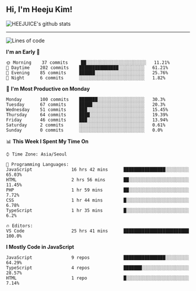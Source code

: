 ## Hi, I'm Heeju Kim!

![HEEJUICE's github stats](https://github-readme-stats.vercel.app/api?username=HEEJUICE&show_icons=true)

---
<!--START_SECTION:waka-->
![Lines of code](https://img.shields.io/badge/From%20Hello%20World%20I%27ve%20Written-20.6%20million%20lines%20of%20code-blue)

**I'm an Early 🐤** 

```text
🌞 Morning    37 commits     ██░░░░░░░░░░░░░░░░░░░░░░░   11.21% 
🌆 Daytime    202 commits    ███████████████░░░░░░░░░░   61.21% 
🌃 Evening    85 commits     ██████░░░░░░░░░░░░░░░░░░░   25.76% 
🌙 Night      6 commits      ░░░░░░░░░░░░░░░░░░░░░░░░░   1.82%

```
📅 **I'm Most Productive on Monday** 

```text
Monday       100 commits    ███████░░░░░░░░░░░░░░░░░░   30.3% 
Tuesday      67 commits     █████░░░░░░░░░░░░░░░░░░░░   20.3% 
Wednesday    51 commits     ███░░░░░░░░░░░░░░░░░░░░░░   15.45% 
Thursday     64 commits     ████░░░░░░░░░░░░░░░░░░░░░   19.39% 
Friday       46 commits     ███░░░░░░░░░░░░░░░░░░░░░░   13.94% 
Saturday     2 commits      ░░░░░░░░░░░░░░░░░░░░░░░░░   0.61% 
Sunday       0 commits      ░░░░░░░░░░░░░░░░░░░░░░░░░   0.0%

```


📊 **This Week I Spent My Time On** 

```text
⌚︎ Time Zone: Asia/Seoul

💬 Programming Languages: 
JavaScript               16 hrs 42 mins      ████████████████░░░░░░░░░   65.03% 
HTML                     2 hrs 56 mins       ██░░░░░░░░░░░░░░░░░░░░░░░   11.45% 
PHP                      1 hr 59 mins        ██░░░░░░░░░░░░░░░░░░░░░░░   7.72% 
CSS                      1 hr 44 mins        █░░░░░░░░░░░░░░░░░░░░░░░░   6.78% 
TypeScript               1 hr 35 mins        █░░░░░░░░░░░░░░░░░░░░░░░░   6.2%

🔥 Editors: 
VS Code                  25 hrs 41 mins      █████████████████████████   100.0%

```

**I Mostly Code in JavaScript** 

```text
JavaScript               9 repos             ████████████████░░░░░░░░░   64.29% 
TypeScript               4 repos             ███████░░░░░░░░░░░░░░░░░░   28.57% 
HTML                     1 repo              █░░░░░░░░░░░░░░░░░░░░░░░░   7.14%

```



<!--END_SECTION:waka-->
